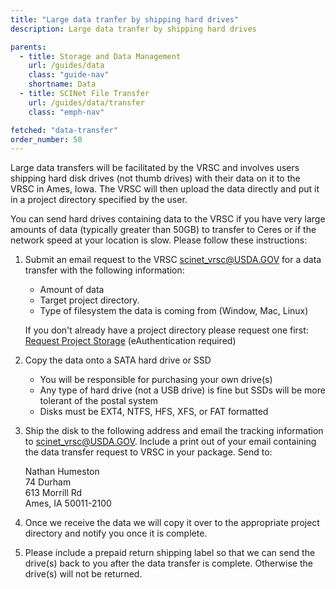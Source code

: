 ```yaml
---
title: "Large data tranfer by shipping hard drives"
description: Large data tranfer by shipping hard drives

parents:
  - title: Storage and Data Management
    url: /guides/data
    class: "guide-nav"
    shortname: Data
  - title: SCINet File Transfer
    url: /guides/data/transfer
    class: "emph-nav"

fetched: "data-transfer"
order_number: 50
---
```


Large data transfers will be facilitated by the VRSC and involves users shipping hard disk drives (not thumb drives) with their data on it to the VRSC in Ames, Iowa.  The VRSC will then upload the data directly and put it in a project directory specified by the user.  <!--excerpt-->

You can send hard drives containing data to the VRSC if you have very large amounts of data (typically greater than 50GB) to transfer to Ceres or if the network speed at your location is slow. Please follow these instructions:

1. Submit an email request to the VRSC [scinet_vrsc@USDA.GOV](mailto:scinet_vrsc@USDA.GOV?subject=large%20data%20transfer%20request) for a data transfer with the following information:

   * Amount of data
   * Target project directory.
   * Type of filesystem the data is coming from (Window, Mac, Linux)

   If you don't already have a project directory please request one first: [Request Project Storage](https://forms.office.com/g/wD9rYarVyn) (eAuthentication required)

2. Copy the data onto a SATA hard drive or SSD

   * You will be responsible for purchasing your own drive(s)
   * Any type of hard drive (not a USB drive) is fine but SSDs will be more tolerant of the postal system
   * Disks must be EXT4, NTFS, HFS, XFS, or FAT formatted

3. Ship the disk to the following address and email the tracking information to scinet_vrsc@USDA.GOV. Include a print out of your email containing the data transfer request to VRSC in your package. Send to:

   Nathan Humeston<br>
   74 Durham<br>
   613 Morrill Rd<br>
   Ames, IA 50011-2100  

4. Once we receive the data we will copy it over to the appropriate project directory and notify you once it is complete.

5. Please include a prepaid return shipping label so that we can send the drive(s) back to you after the data transfer is complete. Otherwise the drive(s) will not be returned.
